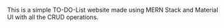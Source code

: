This is a simple TO-DO-List website made using MERN Stack and Material UI with all the CRUD operations.

